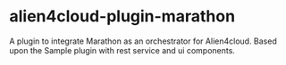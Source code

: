 # alien4cloud-plugin-marathon

A plugin to integrate Marathon as an orchestrator for Alien4cloud.
Based upon the Sample plugin with rest service and ui components.
